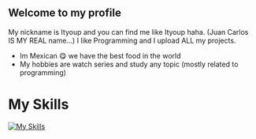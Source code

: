 ## Welcome to my profile

My nickname is Ityoup and you can find me like Ityoup haha. (Juan Carlos IS MY REAL name...)
I like Programming and I upload ALL my projects.

* Im Mexican :yum: we have the best food in the world
* My hobbies are watch series and study any topic (mostly related to programming)

# My Skills

[![My Skills](https://skillicons.dev/icons?i=java,js,nodejs,express,html,mysql,ps,css,bash,linux,docker)](https://skillicons.dev)


